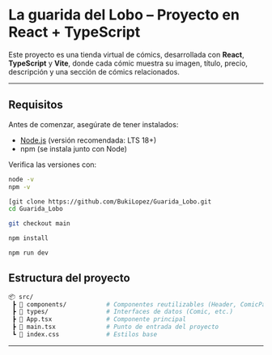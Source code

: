 # La guarida del Lobo – Proyecto en React + TypeScript

Este proyecto es una tienda virtual de cómics, desarrollada con **React**, **TypeScript** y **Vite**, donde cada cómic muestra su imagen, título, precio, descripción y una sección de cómics relacionados.

---

## Requisitos

Antes de comenzar, asegúrate de tener instalados:

- [Node.js](https://nodejs.org/) (versión recomendada: LTS 18+)
- npm (se instala junto con Node)

Verifica las versiones con:

```bash
node -v
npm -v

[git clone https://github.com/BukiLopez/Guarida_Lobo.git
cd Guarida_Lobo

git checkout main

npm install

npm run dev
```
## Estructura del proyecto
```bash
📦 src/
 ┣ 📂 components/           # Componentes reutilizables (Header, ComicPanel, RelatedComics, etc.)
 ┣ 📂 types/                # Interfaces de datos (Comic, etc.)
 ┣ 📄 App.tsx               # Componente principal
 ┣ 📄 main.tsx              # Punto de entrada del proyecto
 ┗ 📄 index.css             # Estilos base
```

---
